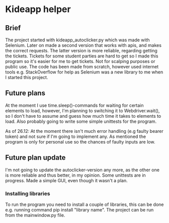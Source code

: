 # Kideapp helper

## Brief
The project started with kideapp_autoclicker.py which was made with Selenium. Later on made a second version that works with apis, and makes the correct requests. The latter version is more reliable, regarding getting the tickets. Tickets for some student parties are hard to get so I made this program so it's easier for me to get tickets. Not for scalping purposes or public use. The code has been made from scratch, however used internet tools e.g. StackOverflow for help as Selenium was a new library to me when I started this project.

## Future plans
At the moment I use time.sleep()-commands for waiting for certain elements to load, however, I'm planning to switching it to Webdriver.wait(), so I don't have to assume and guess how much time it takes to elements to load. Also probably going to write some simple unittests for the program.

As of 26.12: At the moment there isn't much error handling (e.g faulty bearer token) and not sure if I'm going to implement any. As mentioned the program is only for personal use so the chances of faulty inputs are low.

## Future plan update
I'm not going to update the autoclicker-version any more, as the other one is more reliable and thus better, in my opinion. Some unittests are in progress. Made a simple GUI, even though it wasn't a plan. 

### Installing libraries

To run the program you need to install a couple of libraries, this can be done e.g. running command pip install "library name". The project can be run from the mainwindow.py file.
